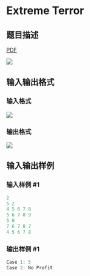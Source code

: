 # Extreme Terror

## 题目描述

[problemUrl]: https://uva.onlinejudge.org/index.php?option=com_onlinejudge&Itemid=8&category=861&page=show_problem&problem=4699

[PDF](https://uva.onlinejudge.org/external/128/p12834.pdf)

![](https://cdn.luogu.com.cn/upload/vjudge_pic/UVA12834/42354113143f40e30bf7b0be7c4621f6cdc3c193.png)

## 输入输出格式

### 输入格式

![](https://cdn.luogu.com.cn/upload/vjudge_pic/UVA12834/d3799d9b33efa06a47db85604006d36b97787253.png)

### 输出格式

![](https://cdn.luogu.com.cn/upload/vjudge_pic/UVA12834/4cd104ba50e36771b28408cf3a07aca09dfcbaca.png)

## 输入输出样例

### 输入样例 #1

```cpp
2
5 2
4 5 6 7 8
5 6 7 8 9
5 0
7 6 7 8 7
4 5 6 7 8
```


### 输出样例 #1

```cpp
Case 1: 5
Case 2: No Profit
```


